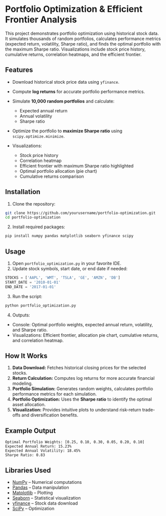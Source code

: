 # Portfolio Optimization & Efficient Frontier Analysis

This project demonstrates portfolio optimization using historical stock data. It simulates thousands of random portfolios, calculates performance metrics (expected return, volatility, Sharpe ratio), and finds the optimal portfolio with the maximum Sharpe ratio. Visualizations include stock price history, cumulative returns, correlation heatmaps, and the efficient frontier.

## Features

* Download historical stock price data using `yfinance`.
* Compute **log returns** for accurate portfolio performance metrics.
* Simulate **10,000 random portfolios** and calculate:

  * Expected annual return
  * Annual volatility
  * Sharpe ratio
* Optimize the portfolio to **maximize Sharpe ratio** using `scipy.optimize.minimize`.
* Visualizations:

  * Stock price history
  * Correlation heatmap
  * Efficient frontier with maximum Sharpe ratio highlighted
  * Optimal portfolio allocation (pie chart)
  * Cumulative returns comparison

## Installation

1. Clone the repository:

```bash
git clone https://github.com/yourusername/portfolio-optimization.git
cd portfolio-optimization
```

2. Install required packages:

```bash
pip install numpy pandas matplotlib seaborn yfinance scipy
```

## Usage

1. Open `portfolio_optimization.py` in your favorite IDE.
2. Update stock symbols, start date, or end date if needed:

```python
STOCKS = ['AAPL', 'WMT', 'TSLA', 'GE', 'AMZN', 'DB']
START_DATE = '2010-01-01'
END_DATE = '2017-01-01'
```

3. Run the script:

```bash
python portfolio_optimization.py
```

4. Outputs:

* Console: Optimal portfolio weights, expected annual return, volatility, and Sharpe ratio.
* Visualizations: Efficient frontier, allocation pie chart, cumulative returns, and correlation heatmap.

## How It Works

1. **Data Download:** Fetches historical closing prices for the selected stocks.
2. **Return Calculation:** Computes log returns for more accurate financial modeling.
3. **Portfolio Simulation:** Generates random weights, calculates portfolio performance metrics for each simulation.
4. **Portfolio Optimization:** Uses the **Sharpe ratio** to identify the optimal asset allocation.
5. **Visualization:** Provides intuitive plots to understand risk-return trade-offs and diversification benefits.

## Example Output

```
Optimal Portfolio Weights: [0.25, 0.10, 0.30, 0.05, 0.20, 0.10]
Expected Annual Return: 15.23%
Expected Annual Volatility: 18.45%
Sharpe Ratio: 0.83
```

## Libraries Used

* [NumPy](https://numpy.org/) – Numerical computations
* [Pandas](https://pandas.pydata.org/) – Data manipulation
* [Matplotlib](https://matplotlib.org/) – Plotting
* [Seaborn](https://seaborn.pydata.org/) – Statistical visualization
* [yfinance](https://pypi.org/project/yfinance/) – Stock data download
* [SciPy](https://scipy.org/) – Optimization
